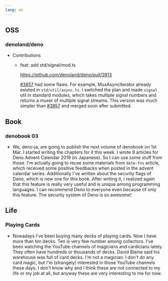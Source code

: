 ```yaml
---
lang: en
---
```


## OSS

### denoland/deno

- Contributions

  - feat: add std/signal/mod.ts

    https://github.com/denoland/deno/pull/3913

    [#3857][] had some flaws. For example, MuxAsyncIterator already existed in `std/util/async.ts`. I switched the plan and made `signal` util in standard modules, which takes multiple signal numbers and returns a muxer of multiple signal streams. This version was much simpler than [#3857][] and merged soon after submitted.

## Book

### denobook 03

- We, deno-ja, are going to publish the next volume of denobook on 1st Mar. I started writing the chapters for it this week. I wrote 9 articles for Deno Advent Calendar 2019 (in Japanese). So I can use some stuff from those. I'm actually going to reuse some materials from `date-fns` article, which received some positive feedbacks when posted in the advent calendar series. Additionally I've written about the security flags of Deno, which is new one for this book. After writing it, I realized again that this feature is really very useful and is unique among programming languages. I can recommend Deno to everyone even because of only this feature. The security system of Deno is so awesome!

## Life

### Playing Cards

- Nowadays I've been buying many decks of playing cards. Now I have more than ten decks. Ten is very few number among collectors. I've been watching the YouTube channels of magicians and cardicians lately. They often have hundreds or thousands of decks. David Blaine said his warehouse was full of card decks. I'm not a magician. I don't do any card magic, but I'm (strangely) interested in those YouTube channels these days. I don't know why and I think these are not connected to my life or my job at all, but anyway these are very interesting to me for now.

[#3857]: https://github.com/denoland/deno/pull/3857
